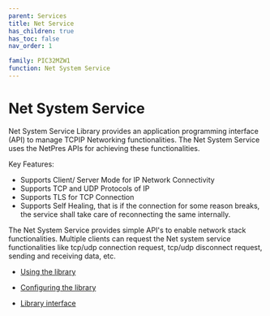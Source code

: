 ```yaml
---
parent: Services
title: Net Service
has_children: true
has_toc: false
nav_order: 1

family: PIC32MZW1
function: Net System Service
---
```


# Net System Service

Net System Service Library provides an application programming interface (API) to manage TCPIP Networking functionalities. The Net System Service uses the NetPres APIs for achieving these functionalities. 

Key Features:
- Supports Client/ Server Mode for IP Network Connectivity
- Supports TCP and UDP Protocols of IP
- Supports TLS for TCP Connection
- Supports Self Healing, that is if the connection for some reason breaks, the service shall take care of reconnecting the same internally.  

The Net System Service provides simple API's to enable network stack functionalities. Multiple clients can request the Net system service functionalities like tcp/udp connection request, tcp/udp disconnect request, sending and receiving data, etc. 

* [Using the library](usage.md/#using-the-library)

* [Configuring the library](configuration.md/#configuring-the-library)

* [Library interface](interface.md)
